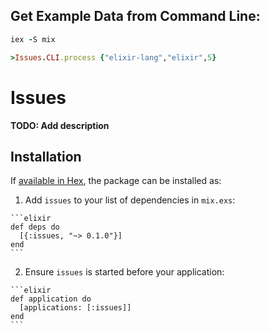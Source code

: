 ## Get Example Data from Command Line:
```ruby
iex -S mix

>Issues.CLI.process {"elixir-lang","elixir",5}
```
# Issues 
**TODO: Add description**

## Installation

If [available in Hex](https://hex.pm/docs/publish), the package can be installed as:

  1. Add `issues` to your list of dependencies in `mix.exs`:

    ```elixir
    def deps do
      [{:issues, "~> 0.1.0"}]
    end
    ```

  2. Ensure `issues` is started before your application:

    ```elixir
    def application do
      [applications: [:issues]]
    end
    ```


